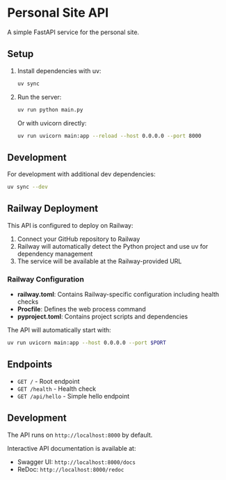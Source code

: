 # Personal Site API

A simple FastAPI service for the personal site.

## Setup

1. Install dependencies with uv:
   ```bash
   uv sync
   ```

2. Run the server:
   ```bash
   uv run python main.py
   ```

   Or with uvicorn directly:
   ```bash
   uv run uvicorn main:app --reload --host 0.0.0.0 --port 8000
   ```

## Development

For development with additional dev dependencies:
```bash
uv sync --dev
```

## Railway Deployment

This API is configured to deploy on Railway:

1. Connect your GitHub repository to Railway
2. Railway will automatically detect the Python project and use uv for dependency management
3. The service will be available at the Railway-provided URL

### Railway Configuration

- **railway.toml**: Contains Railway-specific configuration including health checks
- **Procfile**: Defines the web process command
- **pyproject.toml**: Contains project scripts and dependencies

The API will automatically start with:
```bash
uv run uvicorn main:app --host 0.0.0.0 --port $PORT
```

## Endpoints

- `GET /` - Root endpoint
- `GET /health` - Health check
- `GET /api/hello` - Simple hello endpoint

## Development

The API runs on `http://localhost:8000` by default.

Interactive API documentation is available at:
- Swagger UI: `http://localhost:8000/docs`
- ReDoc: `http://localhost:8000/redoc`
